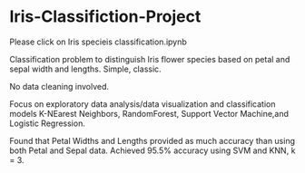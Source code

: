 # Iris-Classifiction-Project

Please click on Iris specieis classification.ipynb

Classification problem to distinguish Iris flower species based on petal and sepal width and lengths. Simple, classic.

No data cleaning involved.

Focus on exploratory data analysis/data visualization and classification models K-NEarest Neighbors, RandomForest, 
Support Vector Machine,and Logistic Regression.

Found that Petal Widths and Lengths provided as much accuracy than using both Petal and Sepal data. Achieved 95.5% accuracy using SVM and KNN, k = 3.

